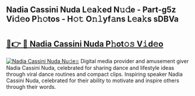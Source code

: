 ## Nadia Cassini Nuda L𝚎a𝚔ed N𝚞𝚍e - Part-g5z Vi𝚍𝚎o P𝚑𝚘tos - H𝚘𝚝 O𝚗𝚕yf𝚊ns L𝚎a𝚔s sDBVa

# <h2><a href="http://kfeolx.oniu.top/?m=Nadia+Cassini+Nuda">🔗👉 🔴 Nadia Cassini Nuda P𝚑ot𝚘𝚜 V𝚒d𝚎o</a></h2>

[![Nadia Cassini Nuda Nu𝚍e𝚜](https://i.imgur.com/0qMVB7G.gif)](http://kfeolx.oniu.top/?m=Nadia+Cassini+Nuda)
Digital media provider and amusement giver Nadia Cassini Nuda, celebrated for sharing dance and lifestyle ideas through viral dance routines and compact clips. Inspiring speaker Nadia Cassini Nuda, celebrated for their ability to motivate and inspire others through their words.  
